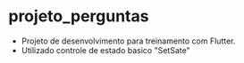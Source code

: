 # projeto_perguntas

- Projeto de desenvolvimento para treinamento com Flutter.
- Utilizado controle de estado basico "SetSate"
